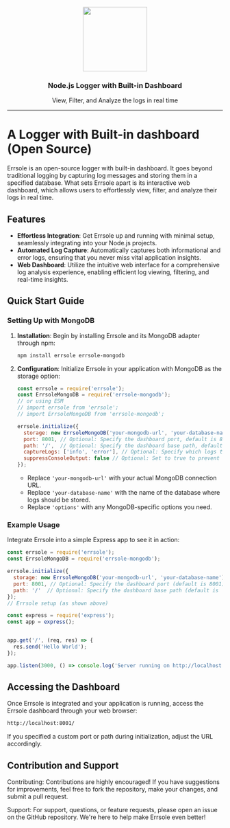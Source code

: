<p align="center">
    <img src="https://www.errsole.com/assets/npm/errsole-logo-20230513.png" width="150"/>
    <h3 align="center">Node.js Logger with Built-in Dashboard</h3>
    <p align="center">View, Filter, and Analyze the logs in real time</p>
</p>

---

# A Logger with Built-in dashboard (Open Source)

Errsole is an open-source logger with built-in dashboard. It goes beyond traditional logging by capturing log messages and storing them in a specified database. What sets Errsole apart is its interactive web dashboard, which allows users to effortlessly view, filter, and analyze their logs in real time.

## Features

- **Effortless Integration**: Get Errsole up and running with minimal setup, seamlessly integrating into your Node.js projects.
- **Automated Log Capture**: Automatically captures both informational and error logs, ensuring that you never miss vital application insights.
- **Web Dashboard**: Utilize the intuitive web interface for a comprehensive log analysis experience, enabling efficient log viewing, filtering, and real-time insights.

## Quick Start Guide

### Setting Up with MongoDB

1. **Installation**: Begin by installing Errsole and its MongoDB adapter through npm:

    ```bash
    npm install errsole errsole-mongodb
    ```

2. **Configuration**: Initialize Errsole in your application with MongoDB as the storage option:

    ```javascript
    const errsole = require('errsole');
    const ErrsoleMongoDB = require('errsole-mongodb');
    // or using ESM
    // import errsole from 'errsole';
    // import ErrsoleMongoDB from 'errsole-mongodb';

    errsole.initialize({
      storage: new ErrsoleMongoDB('your-mongodb-url', 'your-database-name', 'options'),
      port: 8001, // Optional: Specify the dashboard port, default is 8001
      path: '/',  // Optional: Specify the dashboard base path, default is '/'
      captureLogs: ['info', 'error'], // Optional: Specify which logs to capture, default is ['info', 'error']
      suppressConsoleOutput: false // Optional: Set to true to prevent logs from printing in the terminal, default is false
    });
    ```

    - Replace `'your-mongodb-url'` with your actual MongoDB connection URL.
    - Replace `'your-database-name'` with the name of the database where logs should be stored.
    - Replace `'options'` with any MongoDB-specific options you need.

### Example Usage

Integrate Errsole into a simple Express app to see it in action:

```javascript
const errsole = require('errsole');
const ErrsoleMongoDB = require('errsole-mongodb');

errsole.initialize({
  storage: new ErrsoleMongoDB('your-mongodb-url', 'your-database-name'),
  port: 8001, // Optional: Specify the dashboard port (default is 8001)
  path: '/'  // Optional: Specify the dashboard base path (default is '/')
});
// Errsole setup (as shown above)

const express = require('express');
const app = express();


app.get('/', (req, res) => {
  res.send('Hello World');
});

app.listen(3000, () => console.log('Server running on http://localhost:3000'));

```

## Accessing the Dashboard
Once Errsole is integrated and your application is running, access the Errsole dashboard through your web browser:

```bash
http://localhost:8001/
```
If you specified a custom port or path during initialization, adjust the URL accordingly.

## Contribution and Support
Contributing: Contributions are highly encouraged! If you have suggestions for improvements, feel free to fork the repository, make your changes, and submit a pull request.

Support: For support, questions, or feature requests, please open an issue on the GitHub repository. We're here to help make Errsole even better!

